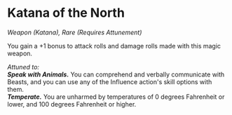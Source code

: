 # Katana of the North
*Weapon (Katana), Rare (Requires Attunement)*

You gain a +1 bonus to attack rolls and damage rolls made with this magic weapon.  

*Attuned to:*  
***Speak with Animals.*** You can comprehend and verbally communicate with Beasts, and you can use any of the Influence action's skill options with them.  
***Temperate.*** You are unharmed by temperatures of 0 degrees Fahrenheit or lower, and 100 degrees Fahrenheit or higher.